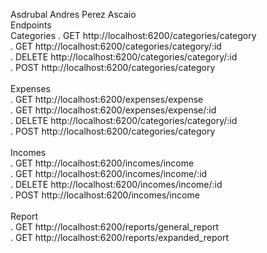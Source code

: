 Asdrubal Andres Perez Ascaio
<br>
Endpoints
<br>
Categories
. GET http://localhost:6200/categories/category <br>
. GET http://localhost:6200/categories/category/:id <br>
. DELETE http://localhost:6200/categories/category/:id <br>
. POST http://localhost:6200/categories/category <br>
<br>
Expenses <br>
. GET http://localhost:6200/expenses/expense <br>
. GET http://localhost:6200/expenses/expense/:id <br>
. DELETE http://localhost:6200/categories/category/:id <br>
. POST http://localhost:6200/categories/category <br>
<br>
Incomes <br>
. GET http://localhost:6200/incomes/income <br>
. GET http://localhost:6200/incomes/income/:id <br>
. DELETE http://localhost:6200/incomes/income/:id <br>
. POST http://localhost:6200/incomes/income <br>
<br>
Report <br>
. GET http://localhost:6200/reports/general_report <br>
. GET http://localhost:6200/reports/expanded_report <br>
